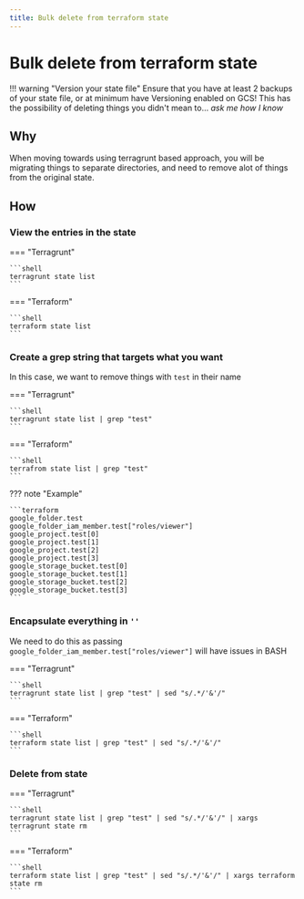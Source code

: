 ```yaml
---
title: Bulk delete from terraform state
---
```


# Bulk delete from terraform state

!!! warning "Version your state file"
    Ensure that you have at least 2 backups of your state file, or at minimum have Versioning enabled on GCS!
    This has the possibility of deleting things you didn't mean to... _ask me how I know_

## Why

When moving towards using terragrunt based approach, you will be migrating things to separate directories, and need
to remove alot of things from the original state.

## How


### View the entries in the state

=== "Terragrunt"

    ```shell
    terragrunt state list
    ```

=== "Terraform"

    ```shell
    terraform state list
    ```

### Create a grep string that targets what you want

In this case, we want to remove things with `test` in their name

=== "Terragrunt"

    ```shell
    terragrunt state list | grep "test"
    ```

=== "Terraform"

    ```shell
    terrafrom state list | grep "test"
    ```

??? note "Example"

    ```terraform
    google_folder.test
    google_folder_iam_member.test["roles/viewer"]
    google_project.test[0]
    google_project.test[1]
    google_project.test[2]
    google_project.test[3]
    google_storage_bucket.test[0]
    google_storage_bucket.test[1]
    google_storage_bucket.test[2]
    google_storage_bucket.test[3]
    ```

### Encapsulate everything in `''`

We need to do this as passing `google_folder_iam_member.test["roles/viewer"]` will have issues in BASH

=== "Terragrunt"

    ```shell
    terragrunt state list | grep "test" | sed "s/.*/'&'/"
    ```

=== "Terraform"

    ```shell
    terraform state list | grep "test" | sed "s/.*/'&'/"
    ```

### Delete from state

=== "Terragrunt"

    ```shell
    terragrunt state list | grep "test" | sed "s/.*/'&'/" | xargs terragrunt state rm
    ```
    
=== "Terraform"

    ```shell
    terraform state list | grep "test" | sed "s/.*/'&'/" | xargs terraform state rm
    ```



